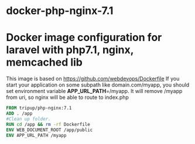 # docker-php-nginx-7.1
Docker image configuration for laravel with php7.1, nginx, memcached lib
========
This image is based on https://github.com/webdevops/Dockerfile
If you start your application on some subpath like domain.com/myapp, you should set
environment variable **APP_URL_PATH**=/myapp. It will remove /myapp from uri, so nginx will be able to route to index.php
```Dockerfile
FROM tripup/php-nginx:7.1
ADD . /app
#Clean up folder.
RUN cd /app && rm -rf Dockerfile
ENV WEB_DOCUMENT_ROOT /app/public
ENV APP_URL_PATH /myapp
```

